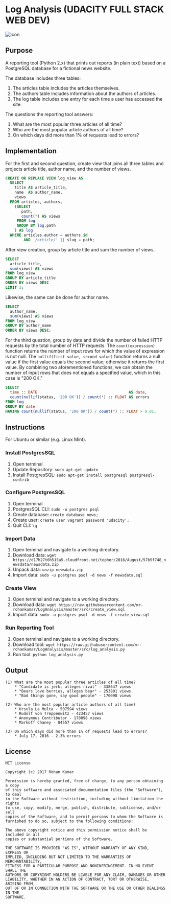# Log Analysis (UDACITY FULL STACK WEB DEV)

![Icon](https://i.imgur.com/KfXf5jj.png)

## Purpose
A reporting tool (Python 2.x) that prints out reports (in plain text) based on a PostgreSQL database for a fictional news website.

The database includes three tables:
1. The articles table includes the articles themselves.
2. The authors table includes information about the authors of articles.
3. The log table includes one entry for each time a user has accessed the site.

The questions the reporting tool answers:
1. What are the most popular three articles of all time? 
2. Who are the most popular article authors of all time?
3. On which days did more than 1% of requests lead to errors?

## Implementation
For the first and second question, create view that joins all three tables and projects article title, author name, and the number of views.
```sql
CREATE OR REPLACE VIEW log_view AS
  SELECT
    title AS article_title,
    name  AS author_name,
    views
  FROM articles, authors,
    (SELECT
       path,
       count(*) AS views
     FROM log
     GROUP BY log.path
    ) AS log
  WHERE articles.author = authors.id
        AND '/article/' || slug = path;
```

After view creation, group by article title and sum the number of views.
```sql
SELECT
  article_title,
  sum(views) AS views
FROM log_view
GROUP BY article_title
ORDER BY views DESC
LIMIT 3;
```

Likewise, the same can be done for author name. 
```sql
SELECT
  author_name,
  sum(views) AS views
FROM log_view
GROUP BY author_name
ORDER BY views DESC;
```

For the third question, group by date and divide the number of failed HTTP requests by the total number of HTTP requests. The ```count(expression)``` function returns the number of input rows for which the value of expression is not null. The ```nullif(first value, second value)``` function returns a null value if the first value equals the second value; otherwise it returns the first value. By combining two aforementioned functions, we can obtain the number of input rows that does not equals a specified value, which in this case is "200 OK."

```sql
SELECT
  time :: DATE                                        AS date,
  count(nullif(status, '200 OK')) / count(*) :: FLOAT AS errors
FROM log
GROUP BY date
HAVING count(nullif(status, '200 OK')) / count(*) :: FLOAT > 0.01;
```

## Instructions
For Ubuntu or similar (e.g. Linux Mint).

### Install PostgresSQL
1. Open terminal
2. Update Repository:   ```sudo apt-get update```
3. Install PostgresSQL: ```sudo apt-get install postgresql postgresql-contrib```

### Configure PostgresSQL
1. Open terminal
2. PostgresSQL CLI: ```sudo -u postgres psql```
3. Create database: ```create database news;```
4. Create user:     ```create user vagrant password 'udacity';```
5. Quit CLI:        ```\q```

### Import Data
1. Open terminal and navigate to a working directory.
2. Download data: ```wget https://d17h27t6h515a5.cloudfront.net/topher/2016/August/57b5f748_newsdata/newsdata.zip```
3. Unpack data:   ```unzip newsdata.zip```
4. Import data:   ```sudo -u postgres psql -d news -f newsdata.sql```

### Create View
1. Open terminal and navigate to a working directory.
2. Download data: ```wget https://raw.githubusercontent.com/mr-rohankumar/LogAnalysis/master/src/create_view.sql```
3. Import data:   ```sudo -u postgres psql -d news -f create_view.sql```

### Run Reporting Tool
1. Open terminal and navigate to a working directory.
2. Download tool: ```wget https://raw.githubusercontent.com/mr-rohankumar/LogAnalysis/master/src/log_analysis.py```
3. Run tool:      ```python log_analysis.py```

## Output
```
(1) What are the most popular three articles of all time?
    * "Candidate is jerk, alleges rival" - 338647 views
    * "Bears love berries, alleges bear" - 253801 views
    * "Bad things gone, say good people" - 170098 views

(2) Who are the most popular article authors of all time?
    * Ursula La Multa - 507594 views
    * Rudolf von Treppenwitz - 423457 views
    * Anonymous Contributor - 170098 views
    * Markoff Chaney - 84557 views

(3) On which days did more than 1% of requests lead to errors?
    * July 17, 2016 - 2.3% errors
```

## License
```
MIT License

Copyright (c) 2017 Rohan Kumar

Permission is hereby granted, free of charge, to any person obtaining a copy
of this software and associated documentation files (the "Software"), to deal
in the Software without restriction, including without limitation the rights
to use, copy, modify, merge, publish, distribute, sublicense, and/or sell
copies of the Software, and to permit persons to whom the Software is
furnished to do so, subject to the following conditions:

The above copyright notice and this permission notice shall be included in all
copies or substantial portions of the Software.

THE SOFTWARE IS PROVIDED "AS IS", WITHOUT WARRANTY OF ANY KIND, EXPRESS OR
IMPLIED, INCLUDING BUT NOT LIMITED TO THE WARRANTIES OF MERCHANTABILITY,
FITNESS FOR A PARTICULAR PURPOSE AND NONINFRINGEMENT. IN NO EVENT SHALL THE
AUTHORS OR COPYRIGHT HOLDERS BE LIABLE FOR ANY CLAIM, DAMAGES OR OTHER
LIABILITY, WHETHER IN AN ACTION OF CONTRACT, TORT OR OTHERWISE, ARISING FROM,
OUT OF OR IN CONNECTION WITH THE SOFTWARE OR THE USE OR OTHER DEALINGS IN THE
SOFTWARE.
```
